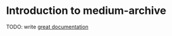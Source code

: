 # Introduction to medium-archive

TODO: write [great documentation](http://jacobian.org/writing/what-to-write/)
